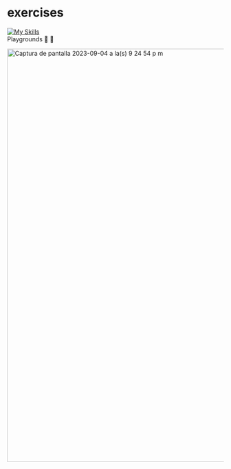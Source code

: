 # exercises

[![My Skills](https://skillicons.dev/icons?i=git,swift)](https://skillicons.dev)   
Playgrounds 🛝 🧡


<img width="960" alt="Captura de pantalla 2023-09-04 a la(s) 9 24 54 p m" src="https://github.com/danimelenge/exercisesfor/assets/112286994/c2752a0d-e40e-43b7-a552-351085d9a9c1">
